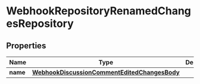 

# WebhookRepositoryRenamedChangesRepository


## Properties

| Name | Type | Description | Notes |
|------------ | ------------- | ------------- | -------------|
|**name** | [**WebhookDiscussionCommentEditedChangesBody**](WebhookDiscussionCommentEditedChangesBody.md) |  |  |



